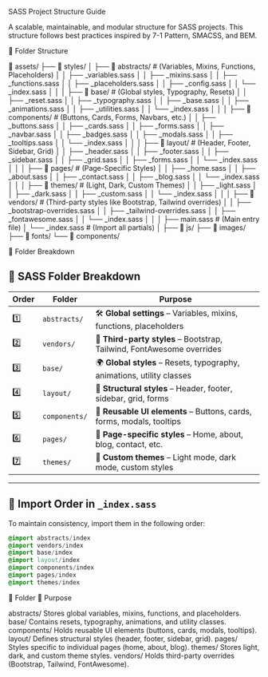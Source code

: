 SASS Project Structure Guide

A scalable, maintainable, and modular structure for SASS projects.
This structure follows best practices inspired by 7-1 Pattern, SMACSS, and BEM.

📂 Folder Structure

📂 assets/
 ├── 📂 styles/
 │    ├── 📂 abstracts/      # (Variables, Mixins, Functions, Placeholders)
 │    │    ├── _variables.sass
 │    │    ├── _mixins.sass
 │    │    ├── _functions.sass
 │    │    ├── _placeholders.sass
 │    │    ├── _config.sass
 │    │    └── _index.sass
 │    │
 │    ├── 📂 base/           # (Global styles, Typography, Resets)
 │    │    ├── _reset.sass
 │    │    ├── _typography.sass
 │    │    ├── _base.sass
 │    │    ├── _animations.sass
 │    │    ├── _utilities.sass
 │    │    └── _index.sass
 │    │
 │    ├── 📂 components/     # (Buttons, Cards, Forms, Navbars, etc.)
 │    │    ├── _buttons.sass
 │    │    ├── _cards.sass
 │    │    ├── _forms.sass
 │    │    ├── _navbar.sass
 │    │    ├── _badges.sass
 │    │    ├── _modals.sass
 │    │    ├── _tooltips.sass
 │    │    └── _index.sass
 │    │
 │    ├── 📂 layout/         # (Header, Footer, Sidebar, Grid)
 │    │    ├── _header.sass
 │    │    ├── _footer.sass
 │    │    ├── _sidebar.sass
 │    │    ├── _grid.sass
 │    │    ├── _forms.sass
 │    │    └── _index.sass
 │    │
 │    ├── 📂 pages/          # (Page-Specific Styles)
 │    │    ├── _home.sass
 │    │    ├── _about.sass
 │    │    ├── _contact.sass
 │    │    ├── _blog.sass
 │    │    └── _index.sass
 │    │
 │    ├── 📂 themes/         # (Light, Dark, Custom Themes)
 │    │    ├── _light.sass
 │    │    ├── _dark.sass
 │    │    ├── _custom.sass
 │    │    └── _index.sass
 │    │
 │    ├── 📂 vendors/        # (Third-party styles like Bootstrap, Tailwind overrides)
 │    │    ├── _bootstrap-overrides.sass
 │    │    ├── _tailwind-overrides.sass
 │    │    ├── _fontawesome.sass
 │    │    └── _index.sass
 │    │
 │    ├── main.sass          # (Main entry file)
 │    └── _index.sass        # (Import all partials)
 │
 ├── 📂 js/
 ├── 📂 images/
 ├── 📂 fonts/
 └── 📂 components/

📌 Folder Breakdown

## 📌 SASS Folder Breakdown

| **Order** | **Folder**       | **Purpose** |
|----------|-----------------|-------------|
| 1️⃣ | `abstracts/`    | 🛠 **Global settings** – Variables, mixins, functions, placeholders |
| 2️⃣ | `vendors/`      | 🎨 **Third-party styles** – Bootstrap, Tailwind, FontAwesome overrides |
| 3️⃣ | `base/`         | 🌍 **Global styles** – Resets, typography, animations, utility classes |
| 4️⃣ | `layout/`       | 📐 **Structural styles** – Header, footer, sidebar, grid, forms |
| 5️⃣ | `components/`   | 🔹 **Reusable UI elements** – Buttons, cards, forms, modals, tooltips |
| 6️⃣ | `pages/`        | 📄 **Page-specific styles** – Home, about, blog, contact, etc. |
| 7️⃣ | `themes/`       | 🎨 **Custom themes** – Light mode, dark mode, custom styles |

---

## 📌 Import Order in `_index.sass`
To maintain consistency, import them in the following order:
```sass
@import abstracts/index
@import vendors/index
@import base/index
@import layout/index
@import components/index
@import pages/index
@import themes/index
```

📂 Folder	📌 Purpose

abstracts/	Stores global variables, mixins, functions, and placeholders.
base/	Contains resets, typography, animations, and utility classes.
components/	Holds reusable UI elements (buttons, cards, modals, tooltips).
layout/	Defines structural styles (header, footer, sidebar, grid).
pages/	Styles specific to individual pages (home, about, blog).
themes/	Stores light, dark, and custom theme styles.
vendors/	Holds third-party overrides (Bootstrap, Tailwind, FontAwesome).